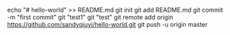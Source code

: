 echo "# hello-world" >> README.md
git init
git add README.md
git commit -m "first commit"
git "test1"
git "test"
git remote add origin https://github.com/sandyqiuyi/hello-world.git
git push -u origin master
